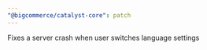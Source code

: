 ```yaml
---
"@bigcommerce/catalyst-core": patch
---
```


Fixes a server crash when user switches language settings
